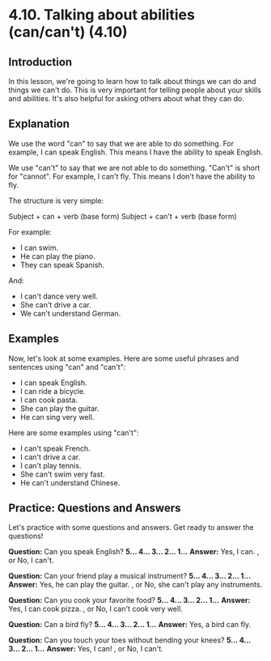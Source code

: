 # 4.10. Talking about abilities (can/can't) (4.10)

## Introduction

In this lesson, we're going to learn how to talk about things we can do and things we can't do. This is very important for telling people about your skills and abilities. It's also helpful for asking others about what they can do.

## Explanation

We use the word "can" to say that we are able to do something. For example, I can speak English. This means I have the ability to speak English.

We use "can't" to say that we are not able to do something. "Can't" is short for "cannot". For example, I can't fly. This means I don't have the ability to fly.

The structure is very simple:

Subject + can + verb (base form)
Subject + can't + verb (base form)

For example:
* I can swim.
* He can play the piano.
* They can speak Spanish.

And:
* I can't dance very well.
* She can't drive a car.
* We can't understand German.

## Examples

Now, let's look at some examples. Here are some useful phrases and sentences using "can" and "can't":

*   I can speak English.
*   I can ride a bicycle.
*   I can cook pasta.
*   She can play the guitar.
*   He can sing very well.

Here are some examples using "can't":

*   I can't speak French.
*   I can't drive a car.
*   I can't play tennis.
*   She can't swim very fast.
*   He can't understand Chinese.

## Practice: Questions and Answers

Let's practice with some questions and answers. Get ready to answer the questions!

**Question:** Can you speak English?
**5... 4... 3... 2... 1...**
**Answer:** Yes, I can. , or No, I can't.

**Question:** Can your friend play a musical instrument?
**5... 4... 3... 2... 1...**
**Answer:** Yes, he can play the guitar. , or No, she can't play any instruments.

**Question:** Can you cook your favorite food?
**5... 4... 3... 2... 1...**
**Answer:** Yes, I can cook pizza. , or No, I can't cook very well.

**Question:** Can a bird fly?
**5... 4... 3... 2... 1...**
**Answer:** Yes, a bird can fly.

**Question:** Can you touch your toes without bending your knees?
**5... 4... 3... 2... 1...**
**Answer:** Yes, I can! , or No, I can't.
